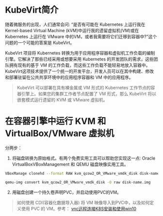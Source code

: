 
# KubeVirt简介

随着微服务的出现，人们通常会问: “是否有可能在 Kubernetes 上运行我在 Kernel-based Virtual Machine (kVM)中运行我的遗留虚拟机(VM)或在 Kubernetes 上运行在 VMware 中的VM，或者我需要将它们迁移到容器中?”这个问题的一个可能的答案是 KubeVirt。

KubeVirt 项目将 Kubernetes 转换为用于应用程序容器和虚拟机工作负载的编制引擎。它解决了那些已经采用或想要采用 Kubernetes 的开发团队的需求，这些团队拥有现有的基于 VM 的工作负载，而这些工作负载不能轻易地放入容器中。KubeVirt这项技术提供了一个统一的开发平台，开发人员可以在其中构建、修改和部署驻留在公共共享环境中的应用程序容器和 VM 中的应用程序。

> KubeVirt 可以部署在具有裸金属或 VM 形式的 Kubernetes 工作节点的容器引擎上。如果您的集群工作者节点配置了 VM 形式，那么 KubeVirt 将以嵌套模式运行遗留的 KVM 或 VMware 虚拟机。

# 在容器引擎中运行 KVM 和 VirtualBox/VMware 虚拟机

分两步：
1. 将磁盘转换为原始格式。有两个免费实用工具可以帮助您实现这一点: Oracle VirtualBoxVBoxManagement 和 QEMU 磁盘映像实用工具。

```bash
VBoxManage clonehd --format RAW kvm_qcow2_OR_VMware_vmdk_disk disk-name.img

qemu-img convert kvm_qcow2_OR_VMware_vmdk_disk -O raw disk-name.img
```

2. 用磁盘创建一个持久卷声明PVC，并启动使用PVC的VM。

> 如何使用 CDI(容器化数据导入器) 将 VM 映像导入到PVC中，以及如何定义使用 PVC 的 VM。参考： [vnc远程连接K8S安装和使用win10](./k8s-vnc-win10.md)




